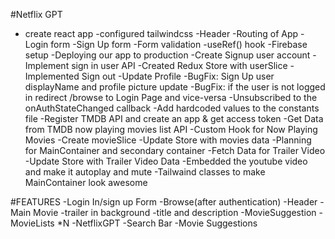 #Netflix GPT
- create react app
-configured tailwindcss
-Header
-Routing of App
-Login form
-Sign Up form
-Form validation
-useRef() hook
-Firebase setup
-Deploying our app to production
-Create Signup user account
-Implement sign in user API
-Created Redux Store with userSlice
-Implemented Sign out
-Update Profile
-BugFix: Sign Up user displayName and profile picture update
-BugFix: if the user is not logged in redirect /browse to Login Page and vice-versa
-Unsubscribed to the onAuthStateChanged callback
-Add hardcoded values to the constants file
-Register TMDB API and create an app & get access token
-Get Data from TMDB now playing movies list API
-Custom Hook for Now Playing Movies
-Create movieSlice
-Update Store with movies data
-Planning for MainContainer and secondary container
-Fetch Data for Trailer Video
-Update Store with Trailer Video Data
-Embedded the youtube video and make it autoplay and mute
-Tailwaind classes to make MainContainer look awesome


#FEATURES
-Login In/sign up Form
-Browse(after authentication)
  -Header
  -Main Movie
     -trailer in background
     -title and description
     -MovieSuggestion
        -MovieLists *N
-NetflixGPT
  -Search Bar
  -Movie Suggestions